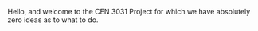 Hello, and welcome to the CEN 3031 Project for which we have absolutely zero ideas as to what to do.
